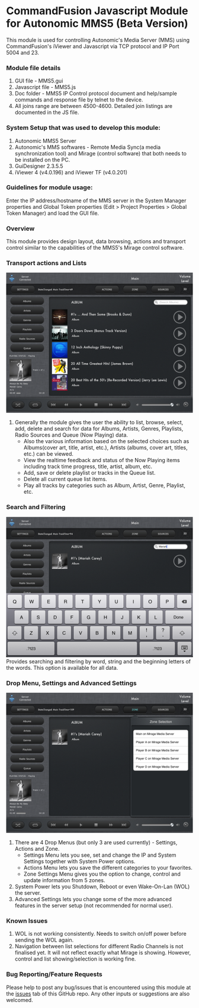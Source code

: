 # CommandFusion Javascript Module for Autonomic MMS5 (Beta Version) 

This module is used for controlling Autonomic's Media Server (MMS) using CommandFusion's iViewer and Javascript via TCP protocol and IP Port 5004 and 23.

### Module file details
1. GUI file - MMS5.gui
1. Javascript file - MMS5.js
1. Doc folder - MMS5 IP Control protocol document and help/sample commands and response file by telnet to the device.
1. All joins range are between 4500-4600. Detailed join listings are documented in the JS file.
   
### System Setup that was used to develop this module:
1. Autonomic MMS5 Server
1. Autonomic's MMS softwares - Remote Media Sync(a media synchronization tool) and Mirage (control software) that both needs to be installed on the PC.  
1. GuiDesigner 2.3.5.5
1. iViewer 4 (v4.0.196) and iViewer TF (v4.0.201)

### Guidelines for module usage:
Enter the IP address/hostname of the MMS server in the System Manager properties and Global Token properties (Edit > Project Properties > Global Token Manager) and load the GUI file.

### Overview
This module provides design layout, data browsing, actions and transport control similar to the capabilities of the MMS5's Mirage control software.

### Transport actions and Lists
![Album List](https://github.com/CommandFusion/Autonomic-MMS/raw/master/Docs/AlbumList.png)

1. Generally the module gives the user the ability to list, browse, select, add, delete and search for data for Albums, Artists, Genres, Playlists, Radio Sources and Queue (Now Playing) data.
   * Also the various information based on the selected choices such as Albums(cover art, title, artist, etc.), Artists (albums, cover art, titles, etc.) can be viewed.
   * View the realtime feedback and status of the Now Playing items including track time progress, title, artist, album, etc.
   * Add, save or delete playlist or tracks in the Queue list.
   * Delete all current queue list items.
   * Play all tracks by categories such as Album, Artist, Genre, Playlist, etc.
   
### Search and Filtering
![Search](https://github.com/CommandFusion/Autonomic-MMS/raw/master/Docs/Search.png)
Provides searching and filtering by word, string and the beginning letters of the words. This option is available for all data.

### Drop Menu, Settings and Advanced Settings
![Drop Menu](https://github.com/CommandFusion/Autonomic-MMS/raw/master/Docs/ZoneDropMenu.png)

1. There are 4 Drop Menus (but only 3 are used currently) - Settings, Actions and Zone.
   * Settings Menu lets you see, set and change the IP and System Settings together with System Power options.
   * Actions Menu lets you save the different categories to your favorites.
   * Zone Settings Menu gives you the option to change, control and update information from 5 zones.   
1. System Power lets you Shutdown, Reboot or even Wake-On-Lan (WOL) the server.
1. Advanced Settings lets you change some of the more advanced features in the server setup (not recommended for normal user).
    
### Known Issues
1. WOL is not working consistently. Needs to switch on/off power before sending the WOL again.
1. Navigation between list selections for different Radio Channels is not finalised yet. It will not reflect exactly what Mirage is showing. However, control and list showing/selection is working fine.

### Bug Reporting/Feature Requests
Please help to post any bug/issues that is encountered using this module at the [issues](https://github.com/CommandFusion/Autonomic-MMS/issues) tab of this GitHub repo. 
Any other inputs or suggestions are also welcomed.